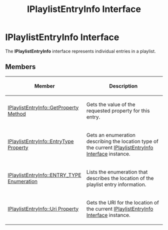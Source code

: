 ﻿---
title: IPlaylistEntryInfo Interface
TOCTitle: IPlaylistEntryInfo Interface
ms:assetid: 4c46553b-7141-4399-860b-291e80f79cb2
ms:mtpsurl: https://msdn.microsoft.com/en-us/library/Dd146268(v=VS.90)
ms:contentKeyID: 19132339
ms.date: 05/02/2012
mtps_version: v=VS.90
---

# IPlaylistEntryInfo Interface

The **IPlaylistEntryInfo** interface represents individual entries in a playlist.

## Members

<table>
<colgroup>
<col style="width: 50%" />
<col style="width: 50%" />
</colgroup>
<thead>
<tr class="header">
<th><p>Member</p></th>
<th><p>Description</p></th>
</tr>
</thead>
<tbody>
<tr class="odd">
<td><p><a href="iplaylistentryinfo-getproperty-method.md">IPlaylistEntryInfo::GetProperty Method</a></p></td>
<td><p>Gets the value of the requested property for this entry.</p></td>
</tr>
<tr class="even">
<td><p><a href="iplaylistentryinfo-entrytype-property.md">IPlaylistEntryInfo::EntryType Property</a></p></td>
<td><p>Gets an enumeration describing the location type of the current <a href="iplaylistentryinfo-interface.md">IPlaylistEntryInfo Interface</a> instance.</p></td>
</tr>
<tr class="odd">
<td><p><a href="iplaylistentryinfo-entry-type-enumeration.md">IPlaylistEntryInfo::ENTRY_TYPE Enumeration</a></p></td>
<td><p>Lists the enumeration that describes the location of the playlist entry information.</p></td>
</tr>
<tr class="even">
<td><p><a href="iplaylistentryinfo-uri-property.md">IPlaylistEntryInfo::Uri Property</a></p></td>
<td><p>Gets the URI for the location of the current <a href="iplaylistentryinfo-interface.md">IPlaylistEntryInfo Interface</a> instance.</p></td>
</tr>
</tbody>
</table>


